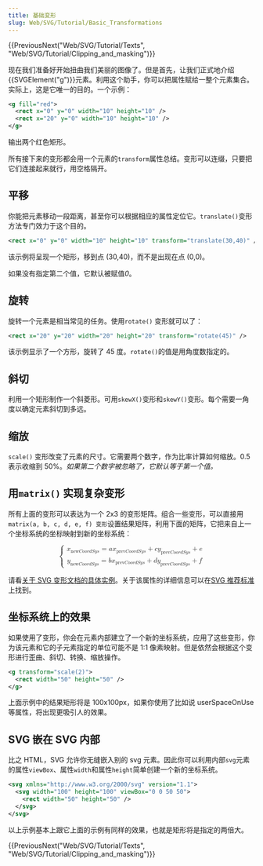 ```yaml
---
title: 基础变形
slug: Web/SVG/Tutorial/Basic_Transformations
---
```


{{PreviousNext("Web/SVG/Tutorial/Texts", "Web/SVG/Tutorial/Clipping_and_masking")}}

现在我们准备好开始扭曲我们美丽的图像了。但是首先，让我们正式地介绍{{SVGElement("g")}}元素。利用这个助手，你可以把属性赋给一整个元素集合。实际上，这是它唯一的目的。一个示例：

```xml
<g fill="red">
  <rect x="0" y="0" width="10" height="10" />
  <rect x="20" y="0" width="10" height="10" />
</g>
```

输出两个红色矩形。

所有接下来的变形都会用一个元素的`transform`属性总结。变形可以连缀，只要把它们连接起来就行，用空格隔开。

## 平移

你能把元素移动一段距离，甚至你可以根据相应的属性定位它。`translate()`变形方法专门效力于这个目的。

```xml
<rect x="0" y="0" width="10" height="10" transform="translate(30,40)" />
```

该示例将呈现一个矩形，移到点 (30,40)，而不是出现在点 (0,0)。

如果没有指定第二个值，它默认被赋值*0*。

## 旋转

旋转一个元素是相当常见的任务。使用`rotate()` 变形就可以了：

```xml
<rect x="20" y="20" width="20" height="20" transform="rotate(45)" />
```

该示例显示了一个方形，旋转了 45 度。`rotate()`的值是用角度数指定的。

## 斜切

利用一个矩形制作一个斜菱形。可用`skewX()`变形和`skewY()`变形。每个需要一角度以确定元素斜切到多远。

## 缩放

`scale()` 变形改变了元素的尺寸。它需要两个数字，作为比率计算如何缩放。0.5 表示收缩到 50%。_如果第二个数字被忽略了，它默认等于第一个值。_

## 用`matrix()` 实现复杂变形

所有上面的变形可以表达为一个 2x3 的变形矩阵。组合一些变形，可以直接用`matrix(a, b, c, d, e, f) 变形`设置结果矩阵，利用下面的矩阵，它把来自上一个坐标系统的坐标映射到新的坐标系统：

<math display="block"><semantics><mrow><mo>{</mo><mtable rowspacing="0.5ex"><mtr><mtd><msub><mi>x</mi><mstyle mathvariant="normal"><mrow><mi>new</mi><mi></mi><mi>C</mi><mi>o</mi><mi>o</mi><mi>r</mi><mi>d</mi><mi>S</mi><mi>y</mi><mi>s</mi></mrow></mstyle></msub><mo>=</mo><mi>a</mi><msub><mi>x</mi><mstyle mathvariant="normal"><mrow><mi>prev</mi><mi>C</mi><mi>o</mi><mi>o</mi><mi>r</mi><mi>d</mi><mi>S</mi><mi>y</mi><mi>s</mi></mrow></mstyle></msub><mo>+</mo><mi>c</mi><msub><mi>y</mi><mstyle mathvariant="normal"><mrow><mi>prev</mi><mi></mi><mi>C</mi><mi>o</mi><mi>o</mi><mi>r</mi><mi>d</mi><mi>S</mi><mi>y</mi><mi>s</mi></mrow></mstyle></msub><mo>+</mo><mi>e</mi></mtd></mtr><mtr><mtd><msub><mi>y</mi><mstyle mathvariant="normal"><mrow><mi>new</mi><mi></mi><mi>C</mi><mi>o</mi><mi>o</mi><mi>r</mi><mi>d</mi><mi>S</mi><mi>y</mi><mi>s</mi></mrow></mstyle></msub><mo>=</mo><mi>b</mi><msub><mi>x</mi><mstyle mathvariant="normal"><mrow><mi>prev</mi><mi></mi><mi>C</mi><mi>o</mi><mi>o</mi><mi>r</mi><mi>d</mi><mi>S</mi><mi>y</mi><mi>s</mi></mrow></mstyle></msub><mo>+</mo><mi>d</mi><msub><mi>y</mi><mstyle mathvariant="normal"><mrow><mi>prev</mi><mi>C</mi><mi>o</mi><mi>o</mi><mi>r</mi><mi>d</mi><mi>S</mi><mi>y</mi><mi>s</mi></mrow></mstyle></msub><mo>+</mo><mi>f</mi></mtd></mtr></mtable></mrow><annotation encoding="TeX">\left\{ \begin{matrix} x*{\mathrm{prevCoordSys}} = a x*{\mathrm{newCoordSys}} + c y*{\mathrm{newCoordSys}} + e \\ y*{\mathrm{prevCoordSys}} = b x*{\mathrm{newCoordSys}} + d y*{\mathrm{newCoordSys}} + f \end{matrix} \right.</annotation></semantics></math>

请看[关于 SVG 变形文档的具体实例](/zh-CN/docs/Web/SVG/Attribute/transform#General_Transformation)。关于该属性的详细信息可以在[SVG 推荐标准](http://www.w3.org/TR/SVG/coords.html#TransformMatrixDefined)上找到。

## 坐标系统上的效果

如果使用了变形，你会在元素内部建立了一个新的坐标系统，应用了这些变形，你为该元素和它的子元素指定的单位可能不是 1:1 像素映射。但是依然会根据这个变形进行歪曲、斜切、转换、缩放操作。

```xml
<g transform="scale(2)">
  <rect width="50" height="50" />
</g>
```

上面示例中的结果矩形将是 100x100px，如果你使用了比如说 userSpaceOnUse 等属性，将出现更吸引人的效果。

## SVG 嵌在 SVG 内部

比之 HTML，SVG 允许你无缝嵌入别的 svg 元素。因此你可以利用内部`svg`元素的属性`viewBox`、属性`width`和属性`height`简单创建一个新的坐标系统。

```xml
<svg xmlns="http://www.w3.org/2000/svg" version="1.1">
  <svg width="100" height="100" viewBox="0 0 50 50">
    <rect width="50" height="50" />
  </svg>
</svg>
```

以上示例基本上跟它上面的示例有同样的效果，也就是矩形将是指定的两倍大。

{{PreviousNext("Web/SVG/Tutorial/Texts", "Web/SVG/Tutorial/Clipping_and_masking")}}

